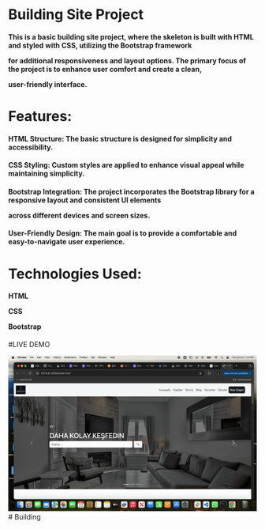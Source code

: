 # Building Site Project

<h4>This is a basic building site project, where the skeleton is built with HTML and styled with CSS, utilizing the Bootstrap framework

for additional responsiveness and layout options. The primary focus of the project is to enhance user comfort and create a clean, 

user-friendly interface.</h4>

<h1>Features:</h1>

<h4><b>HTML Structure:</b>  The basic structure is designed for simplicity and accessibility.</h4>

<h4><b>CSS Styling:</b>  Custom styles are applied to enhance visual appeal while maintaining simplicity.</h4>

<h4><b>Bootstrap Integration:</b>  The project incorporates the Bootstrap library for a responsive layout and consistent UI elements 

across different devices and screen sizes.</h4>

<h4><b>User-Friendly Design:</b>  The main goal is to provide a comfortable and easy-to-navigate user experience.</h4>

<h1>Technologies Used:</h1>


<h4>HTML


CSS


Bootstrap</h4>

#LIVE DEMO

![](building.gif)# Building

